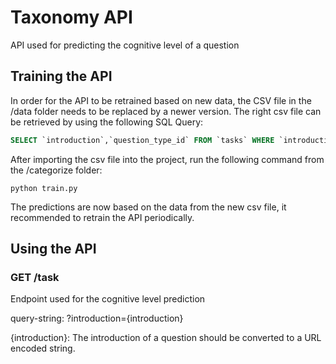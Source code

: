 # Taxonomy API

API used for predicting the cognitive level of a question

## Training the API
In order for the API to be retrained based on new data, the CSV file in the /data folder needs to be replaced by a newer version.
The right csv file can be retrieved by using the following SQL Query:
```sql
SELECT `introduction`,`question_type_id` FROM `tasks` WHERE `introduction` != 0
```

After importing the csv file into the project, run the following command from the /categorize folder:
```
python train.py
```

The predictions are now based on the data from the new csv file, it recommended to retrain the API periodically.

## Using the API
### GET /task
Endpoint used for the cognitive level prediction
 
query-string: ?introduction={introduction}

{introduction}:
The introduction of a question should be converted to a URL encoded string.

